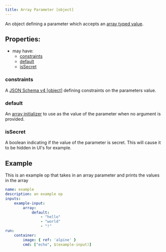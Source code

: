 ```yaml
---
title: Array Parameter [object]
---
```


An object defining a parameter which accepts an [array typed value](../../../types/array.md).

## Properties:
- may have:
  - [constraints](#constraints)
  - [default](#default)
  - [isSecret](#issecret)

### constraints
A [JSON Schema v4 [object]](https://tools.ietf.org/html/draft-wright-json-schema-00) defining constraints on the parameters value.

### default
An [array initializer](../../../types/array.md#initialization) to use as the value of the parameter when no argument is provided.

### isSecret
A boolean indicating if the value of the parameter is secret. This will cause it to be hidden in UI's for example. 

## Example

This is an example op that takes in an array parameter and prints the values in the array

```yaml
name: example
description: an example op
inputs:
    example-input:
        array:
            default:
                - "hello"
                - "world"
                - "!"
run:
    container:
        image: { ref: 'alpine' }
        cmd: ["echo", $(example-input)]
```
